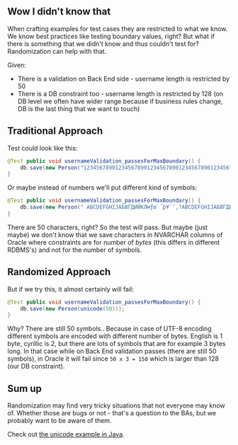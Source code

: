 Wow I didn't know that
----------------------
When crafting examples for test cases they are restricted to what we know. We know best practices like testing boundary
values, right? But what if there is something that we didn't know and thus couldn't test for? Randomization can help 
with that.

Given: 

* There is a validation on Back End side - username length is restricted by 50
* There is a DB constraint too - username length is restricted by 128 (on DB level we often have wider range because 
if business rules change, DB is the last thing that we want to touch) 

## Traditional Approach

Test could look like this:

```java
@Test public void usernameValidation_passesForMaxBoundary() {
    db.save(new Person("12345678901234567890123456789012345678901234567890"));
}
```

Or maybe instead of numbers we'll put different kind of symbols:

```java
@Test public void usernameValidation_passesForMaxBoundary() {
    db.save(new Person(" ABCDEFGHIJАБВГДИЙКЛмƒœ˙´þ¥¨ʼ,?ABCDEFGHIJАБВГДИЙКЛ"));
}
```

There are 50 characters, right? So the test will pass. But maybe (just maybe) we don't know that we save characters in 
NVARCHAR columns of Oracle where constraints are for number of _bytes_ (this differs in different RDBMS's) and not for
the number of symbols.

## Randomized Approach
But if we try this, it almost certainly will fail:

```java
@Test public void usernameValidation_passesForMaxBoundary() {
    db.save(new Person(unicode(50)));
}
```

Why? There are still 50 symbols.. Because in case of UTF-8 encoding different symbols are encoded with different number
of bytes. English is 1 byte, cyrillic is 2, but there are lots of symbols that are for example 3 bytes long. In that 
case while on Back End validation passes (there are still 50 symbols), in Oracle it will fail since `50 x 3 = 150` which
is larger than 128 (our DB constraint).

## Sum up
 
Randomization may find very tricky situations that not everyone may know of. Whether those are bugs or not - that's a
question to the BAs, but we probably want to be aware of them.

Check out [the unicode example in Java](./src/test/java/io/qala/datagen/examples/_05_MaxBoundaryValidationTest.java).